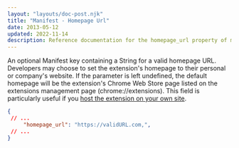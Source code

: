 ```yaml
---
layout: "layouts/doc-post.njk"
title: "Manifest - Homepage Url"
date: 2013-05-12
updated: 2022-11-14
description: Reference documentation for the homepage_url property of manifest.json.
---
```


An optional Manifest key containing a String for a valid homepage URL. Developers may choose to set the extension's homepage to their personal or company's website. If the parameter is left undefined, the default homepage will be the extension's Chrome Web Store page listed on the extensions management page (chrome://extensions). This field is particularly useful if you [host the extension on your own site][1]. 

 ```json
{
  // ...
      "homepage_url": "https://validURL.com,",
  // ...
}
```

[1]: /docs/extensions/mv3/hosting